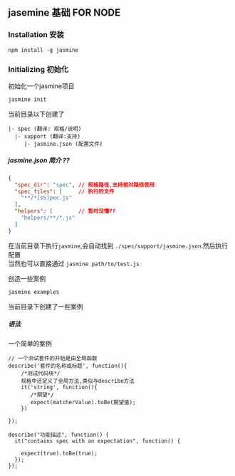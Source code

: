 ## jasemine 基础 FOR NODE

### Installation 安装

```
npm install -g jasmine
```


### Initializing 初始化

初始化一个jasmine项目  

```bash
jasmine init
```

当前目录以下创建了  

```path
|- spec (翻译: 规格/说明)
  |- support (翻译:支持)
     |- jasmine.json (配置文件)
```


##### jasmine.json 简介 ??

```json
{
  "spec_dir": "spec", // 规格路径,支持相对路径使用
  "spec_files": [     // 执行的文件
    "**/*[sS]pec.js"
  ],
  "helpers": [        // 暂时没懂??
    "helpers/**/*.js"
  ]
}
```

在当前目录下执行`jasmine`,会自动找到 `./spec/support/jasmine.json`.然后执行配置  
当然也可以直接通过 `jasmine path/to/test.js`  


创造一些案例  

```bash
jasmine examples
``` 

当前目录下创建了一些案例




##### 语法

一个简单的案例
```
// 一个测试套件的开始是由全局函数
describe('套件的名称或标题', function(){
    /*测试代码块*/
    规格中还定义了全局方法,类似与describe方法 
    it('string', function(){
       /*期望*/
       expect(matcherValue).toBe(期望值);
    })

});

describe("功能描述", function() {
  it("contains spec with an expectation", function() {

    expect(true).toBe(true);
  });
});
```



